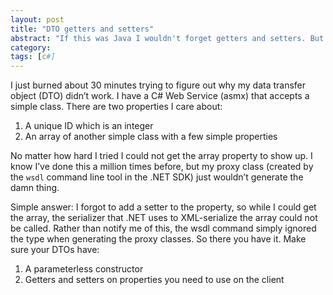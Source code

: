 ```yaml
---
layout: post
title: "DTO getters and setters"
abstract: "If this was Java I wouldn't forget getters and setters. But it ain't!"
category: 
tags: [c#]
---
```

I just burned about 30 minutes trying to figure out why my data transfer object (DTO) didn’t work. I have a C# Web Service (asmx) that accepts a simple class. There are two properties I care about:

1. A unique ID which is an integer
1. An array of another simple class with a few simple properties

No matter how hard I tried I could not get the array property to show up. I know I’ve done this a million times before, but my proxy class (created by the `wsdl` command line tool in the .NET SDK) just wouldn’t generate the damn thing.

Simple answer: I forgot to add a setter to the property, so while I could get the array, the serializer that .NET uses to XML-serialize the array could not be called. Rather than notify me of this, the wsdl command simply ignored the type when generating the proxy classes. So there you have it. Make sure your DTOs have:

1. A parameterless constructor
1. Getters and setters on properties you need to use on the client